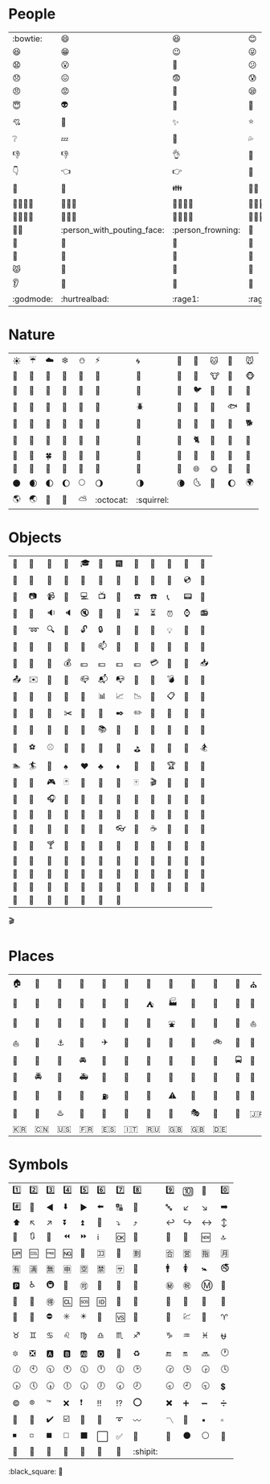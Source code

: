 # People

|   |   |   |   |   |   |   |   |   |   |   |   |
| --- | --- | --- | --- | --- | --- | --- | --- | --- | --- | --- | --- |
| :bowtie: | :smile: | :laughing: | :blush: | :smiley: | :relaxed: | :smirk: | :heart_eyes: | :kissing_heart: | :kissing_closed_eyes: | :flushed: | :relieved: |
| :satisfied: | :grin: | :wink: | :stuck_out_tongue_winking_eye: | :stuck_out_tongue_closed_eyes: | :grinning: | :kissing: | :kissing_smiling_eyes: | :stuck_out_tongue: | :sleeping: | :worried: | :frowning: |
| :anguished: | :open_mouth: | :grimacing: | :confused: | :hushed: | :expressionless: | :unamused: | :sweat_smile: | :sweat: | :disappointed_relieved: | :weary: | :pensive: |
| :disappointed: | :confounded: | :fearful: | :cold_sweat: | :persevere: | :cry: | :sob: | :joy: | :astonished: | :scream: | :neckbeard: | :tired_face: |
| :angry: | :rage: | :triumph: | :sleepy: | :yum: | :mask: | :sunglasses: | :dizzy_face: | :imp: | :smiling_imp: | :neutral_face: | :no_mouth: |
| :innocent: | :alien: | :yellow_heart: | :blue_heart: | :purple_heart: | :heart: | :green_heart: | :broken_heart: | :heartbeat: | :heartpulse: | :two_hearts: | :revolving_hearts: |
| :cupid: | :sparkling_heart: | :sparkles: | :star: | :star2: | :dizzy: | :boom: | :collision: | :anger: | :exclamation: | :question: | :grey_exclamation: |
| :grey_question: | :zzz: | :dash: | :sweat_drops: | :notes: | :musical_note: | :fire: | :hankey: | :poop: | :shit: | :+1: | :thumbsup: |
| :-1: | :thumbsdown: | :ok_hand: | :punch: | :facepunch: | :fist: | :v: | :wave: | :hand: | :raised_hand: | :open_hands: | :point_up: |
| :point_down: | :point_left: | :point_right: | :raised_hands: | :pray: | :point_up_2: | :clap: | :muscle: | :metal: | :fu: | :walking: | :runner: |
| :running: | :couple: | :family: | :family_man_boy: | :family_man_boy_boy: | :family_man_girl: | :family_man_girl_boy: ‍| :family_man_girl_girl: ‍‍| :family_man_man_boy: | :family_man_man_boy_boy: | :family_man_man_girl: | :family_man_man_girl_boy: |
| :family_man_man_girl_girl: ‍| :family_man_woman_boy: | :family_man_woman_boy_boy: | :family_man_woman_girl: ‍| :family_man_woman_girl_boy: ‍| :family_man_woman_girl_girl: ‍‍| :family_woman_boy: | :family_woman_boy_boy: | :family_woman_girl: ‍| :family_woman_girl_boy: ‍| :family_woman_girl_girl: ‍‍| :family_woman_woman_boy: |
| :family_woman_woman_boy_boy: | :family_woman_woman_girl: ‍| :family_woman_woman_girl_boy: ‍| :family_woman_woman_girl_girl: | :two_men_holding_hands: | :two_women_holding_hands: | :dancer: | :dancers: | :ok_woman: | :no_good: | :information_desk_person: | :raising_hand: |
| :bride_with_veil: | :person_with_pouting_face: | :person_frowning: | :bow: | :couplekiss_man_man: | :couplekiss_man_woman: | :couplekiss_woman_woman: | :couple_with_heart: | :couple_with_heart_man_man: | :couple_with_heart_woman_man: | :couple_with_heart_woman_woman: | :massage: |
| :haircut: | :nail_care: | :boy: | :girl: | :woman: | :man: | :baby: | :older_woman: | :older_man: | :person_with_blond_hair: | :man_with_gua_pi_mao: | :man_with_turban: |
| :construction_worker: | :cop: | :angel: | :princess: | :smiley_cat: | :smile_cat: | :heart_eyes_cat: | :kissing_cat: | :smirk_cat: | :scream_cat: | :crying_cat_face: | :joy_cat: |
| :pouting_cat: | :japanese_ogre: | :japanese_goblin: | :see_no_evil: | :hear_no_evil: | :speak_no_evil: | :guardsman: | :skull: | :feet: | :lips: | :kiss: | :droplet: |
| :ear: | :eyes: | :nose: | :tongue: | :love_letter: | :bust_in_silhouette: | :busts_in_silhouette: | :speech_balloon: | :thought_balloon: | :feelsgood: | :finnadie: | :goberserk: |
| :godmode: | :hurtrealbad: | :rage1: | :rage2: | :rage3: | :rage4: | :suspect: | :trollface: |

# Nature

|   |   |   |   |   |   |   |   |   |   |   |   |
| --- | --- | --- | --- | --- | --- | --- | --- | --- | --- | --- | --- |
| :sunny: | :umbrella: | :cloud: | :snowflake: | :snowman: | :zap: | :cyclone: | :foggy: | :ocean: | :cat: | :dog: | :mouse: |
| :hamster: | :rabbit: | :wolf: | :frog: | :tiger: | :koala: | :bear: | :pig: | :pig_nose: | :cow: | :boar: | :monkey_face: |
| :monkey: | :horse: | :racehorse: | :camel: | :sheep: | :elephant: | :panda_face: | :snake: | :bird: | :baby_chick: | :hatched_chick: | :hatching_chick: |
| :chicken: | :penguin: | :turtle: | :bug: | :honeybee: | :ant: | :beetle: | :snail: | :octopus: | :tropical_fish: | :fish: | :whale: |
| :whale2: | :dolphin: | :cow2: | :ram: | :rat: | :water_buffalo: | :tiger2: | :rabbit2: | :dragon: | :goat: | :rooster: | :dog2: |
| :pig2: | :mouse2: | :ox: | :dragon_face: | :blowfish: | :crocodile: | :dromedary_camel: | :leopard: | :cat2: | :poodle: | :paw_prints: | :bouquet: |
| :cherry_blossom: | :tulip: | :four_leaf_clover: | :rose: | :sunflower: | :hibiscus: | :maple_leaf: | :leaves: | :fallen_leaf: | :herb: | :mushroom: | :cactus: |
| :palm_tree: | :evergreen_tree: | :deciduous_tree: | :chestnut: | :seedling: | :blossom: | :ear_of_rice: | :shell: | :globe_with_meridians: | :sun_with_face: | :full_moon_with_face: | :new_moon_with_face: |
| :new_moon: | :waxing_crescent_moon: | :first_quarter_moon: | :waxing_gibbous_moon: | :full_moon: | :waning_gibbous_moon: | :last_quarter_moon: | :waning_crescent_moon: | :last_quarter_moon_with_face: | :first_quarter_moon_with_face: | :moon: | :earth_africa: |
| :earth_americas: | :earth_asia: | :volcano: | :milky_way: | :partly_sunny: | :octocat: | :squirrel: |

# Objects

|   |   |   |   |   |   |   |   |   |   |   |   |
| --- | --- | --- | --- | --- | --- | --- | --- | --- | --- | --- | --- |
| :bamboo: | :gift_heart: | :dolls: | :school_satchel: | :mortar_board: | :flags: | :fireworks: | :sparkler: | :wind_chime: | :rice_scene: | :jack_o_lantern: | :ghost: |
| :santa: | :christmas_tree: | :gift: | :bell: | :no_bell: | :tanabata_tree: | :tada: | :confetti_ball: | :balloon: | :crystal_ball: | :cd: | :dvd: |
| :floppy_disk: | :camera: | :video_camera: | :movie_camera: | :computer: | :tv: | :iphone: | :phone: | :telephone: | :telephone_receiver: | :pager: | :fax: |
| :minidisc: | :vhs: | :sound: | :speaker: | :mute: | :loudspeaker: | :mega: | :hourglass: | :hourglass_flowing_sand: | :alarm_clock: | :watch: | :radio: |
| :satellite: | :loop: | :mag: | :mag_right: | :unlock: | :lock: | :lock_with_ink_pen: | :closed_lock_with_key: | :key: | :bulb: | :flashlight: | :high_brightness: |
| :low_brightness: | :electric_plug: | :battery: | :calling: | :email: | :mailbox: | :postbox: | :bath: | :bathtub: | :shower: | :toilet: | :wrench: |
| :nut_and_bolt: | :hammer: | :seat: | :moneybag: | :yen: | :dollar: | :pound: | :euro: | :credit_card: | :money_with_wings: | :e-mail: | :inbox_tray: |
| :outbox_tray: | :envelope: | :incoming_envelope: | :postal_horn: | :mailbox_closed: | :mailbox_with_mail: | :mailbox_with_no_mail: | :door: | :smoking: | :bomb: | :gun: | :hocho: |
| :pill: | :syringe: | :page_facing_up: | :page_with_curl: | :bookmark_tabs: | :bar_chart: | :chart_with_upwards_trend: | :chart_with_downwards_trend: | :scroll: | :clipboard: | :calendar: | :date: |
| :card_index: | :file_folder: | :open_file_folder: | :scissors: | :pushpin: | :paperclip: | :black_nib: | :pencil2: | :straight_ruler: | :triangular_ruler: | :closed_book: | :green_book: |
| :blue_book: | :orange_book: | :notebook: | :notebook_with_decorative_cover: | :ledger: | :books: | :bookmark: | :name_badge: | :microscope: | :telescope: | :newspaper: | :football: |
| :basketball: | :soccer: | :baseball: | :tennis: | :8ball: | :rugby_football: | :bowling: | :golf: | :mountain_bicyclist: | :bicyclist: | :horse_racing: | :snowboarder: |
| :swimmer: | :surfer: | :ski: | :spades: | :hearts: | :clubs: | :diamonds: | :gem: | :ring: | :trophy: | :musical_score: | :musical_keyboard: |
| :violin: | :space_invader: | :video_game: | :black_joker: | :flower_playing_cards: | :game_die: | :dart: | :mahjong: | :clapper: | :memo: | :pencil: | :book: |
| :art: | :microphone: | :headphones: | :trumpet: | :saxophone: | :guitar: | :shoe: | :sandal: | :high_heel: | :lipstick: | :boot: | :shirt: |
| :tshirt: | :necktie: | :womans_clothes: | :dress: | :running_shirt_with_sash: | :jeans: | :kimono: | :bikini: | :ribbon: | :tophat: | :crown: | :womans_hat: |
| :mans_shoe: | :closed_umbrella: | :briefcase: | :handbag: | :pouch: | :purse: | :eyeglasses: | :fishing_pole_and_fish: | :coffee: | :tea: | :sake: | :baby_bottle: |
| :beer: | :beers: | :cocktail: | :tropical_drink: | :wine_glass: | :fork_and_knife: | :pizza: | :hamburger: | :fries: | :poultry_leg: | :meat_on_bone: | :spaghetti: |
| :curry: | :fried_shrimp: | :bento: | :sushi: | :fish_cake: | :rice_ball: | :rice_cracker: | :rice: | :ramen: | :stew: | :oden: | :dango: |
| :egg: | :bread: | :doughnut: | :custard: | :icecream: | :ice_cream: | :shaved_ice: | :birthday: | :cake: | :cookie: | :chocolate_bar: | :candy: |
| :lollipop: | :honey_pot: | :apple: | :green_apple: | :tangerine: | :lemon: | :cherries: | :grapes: | :watermelon: | :strawberry: | :peach: | :melon: |
| :banana: | :pear: | :pineapple: | :sweet_potato: | :eggplant: | :tomato: | :corn: |
:clapper:
# Places

|   |   |   |   |   |   |   |   |   |   |   |   |
| --- | --- | --- | --- | --- | --- | --- | --- | --- | --- | --- | --- |
| :house: | :house_with_garden: | :school: | :office: | :post_office: | :hospital: | :bank: | :convenience_store: | :love_hotel: | :hotel: | :wedding: | :church: |
| :department_store: | :european_post_office: | :city_sunrise: | :city_sunset: | :japanese_castle: | :european_castle: | :tent: | :factory: | :tokyo_tower: | :japan: | :mount_fuji: | :sunrise_over_mountains: |
| :sunrise: | :stars: | :statue_of_liberty: | :bridge_at_night: | :carousel_horse: | :rainbow: | :ferris_wheel: | :fountain: | :roller_coaster: | :ship: | :speedboat: | :boat: |
| :sailboat: | :rowboat: | :anchor: | :rocket: | :airplane: | :helicopter: | :steam_locomotive: | :tram: | :mountain_railway: | :bike: | :aerial_tramway: | :suspension_railway: |
| :mountain_cableway: | :tractor: | :blue_car: | :oncoming_automobile: | :car: | :red_car: | :taxi: | :oncoming_taxi: | :articulated_lorry: | :bus: | :oncoming_bus: | :rotating_light: |
| :police_car: | :oncoming_police_car: | :fire_engine: | :ambulance: | :minibus: | :truck: | :train: | :station: | :train2: | :bullettrain_front: | :bullettrain_side: | :light_rail: |
| :monorail: | :railway_car: | :trolleybus: | :ticket: | :fuelpump: | :vertical_traffic_light: | :traffic_light: | :warning: | :construction: | :beginner: | :atm: | :slot_machine: |
| :busstop: | :barber: | :hotsprings: | :checkered_flag: | :crossed_flags: | :izakaya_lantern: | :moyai: | :circus_tent: | :performing_arts: | :round_pushpin: | :triangular_flag_on_post: | :jp: |
| :kr: | :cn: | :us: | :fr: | :es: | :it: | :ru: | :gb: | :uk: | :de: |
# Symbols

|   |   |   |   |   |   |   |   |   |   |   |   |
| --- | --- | --- | --- | --- | --- | --- | --- | --- | --- | --- | --- |
| :one: | :two: | :three: | :four: | :five: | :six: | :seven: | :eight: | :nine: | :keycap_ten: | :1234: | :zero: |
| :hash: | :symbols: | :arrow_backward: | :arrow_down: | :arrow_forward: | :arrow_left: | :capital_abcd: | :abcd: | :abc: | :arrow_lower_left: | :arrow_lower_right: | :arrow_right: |
| :arrow_up: | :arrow_upper_left: | :arrow_upper_right: | :arrow_double_down: | :arrow_double_up: | :arrow_down_small: | :arrow_heading_down: | :arrow_heading_up: | :leftwards_arrow_with_hook: | :arrow_right_hook: | :left_right_arrow: | :arrow_up_down: |
| :arrow_up_small: | :arrows_clockwise: | :arrows_counterclockwise: | :rewind: | :fast_forward: | :information_source: | :ok: | :twisted_rightwards_arrows: | :repeat: | :repeat_one: | :new: | :top: |
| :up: | :cool: | :free: | :ng: | :cinema: | :koko: | :signal_strength: | :u5272: | :u5408: | :u55b6: | :u6307: | :u6708: |
| :u6709: | :u6e80: | :u7121: | :u7533: | :u7a7a: | :u7981: | :sa: | :restroom: | :mens: | :womens: | :baby_symbol: | :no_smoking: |
| :parking: | :wheelchair: | :metro: | :baggage_claim: | :accept: | :wc: | :potable_water: | :put_litter_in_its_place: | :secret: | :congratulations: | :m: | :passport_control: |
| :left_luggage: | :customs: | :ideograph_advantage: | :cl: | :sos: | :id: | :no_entry_sign: | :underage: | :no_mobile_phones: | :do_not_litter: | :non-potable_water: | :no_bicycles: |
| :no_pedestrians: | :children_crossing: | :no_entry: | :eight_spoked_asterisk: | :eight_pointed_black_star: | :heart_decoration: | :vs: | :vibration_mode: | :mobile_phone_off: | :chart: | :currency_exchange: | :aries: |
| :taurus: | :gemini: | :cancer: | :leo: | :virgo: | :libra: | :scorpius: | :sagittarius: | :capricorn: | :aquarius: | :pisces: | :ophiuchus: |
| :six_pointed_star: | :negative_squared_cross_mark: | :a: | :b: | :ab: | :o2: | :diamond_shape_with_a_dot_inside: | :recycle: | :end: | :on: | :soon: | :clock1: |
| :clock130: | :clock10: | :clock1030: | :clock11: | :clock1130: | :clock12: | :clock1230: | :clock2: | :clock230: | :clock3: | :clock330: | :clock4: |
| :clock430: | :clock5: | :clock530: | :clock6: | :clock630: | :clock7: | :clock730: | :clock8: | :clock830: | :clock9: | :clock930: | :heavy_dollar_sign: |
| :copyright: | :registered: | :tm: | :x: | :heavy_exclamation_mark: | :bangbang: | :interrobang: | :o: | :heavy_multiplication_x: | :heavy_plus_sign: | :heavy_minus_sign: | :heavy_division_sign: |
| :white_flower: | :100: | :heavy_check_mark: | :ballot_box_with_check: | :radio_button: | :link: | :curly_loop: | :wavy_dash: | :part_alternation_mark: | :trident: | :black_small_square: | :white_small_square: |
| :black_medium_small_square: | :white_medium_small_square: | :black_medium_square: | :white_medium_square: | :black_large_square: | :white_large_square: | :white_check_mark: | :black_square_button: | :white_square_button: | :black_circle: | :white_circle: | :red_circle: |
| :large_blue_circle: | :large_blue_diamond: | :large_orange_diamond: | :small_blue_diamond: | :small_orange_diamond: | :small_red_triangle: | :small_red_triangle_down: | :shipit: |


:black_square:
:couplekiss: